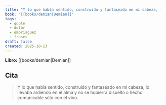 ```yaml
---
title: "Y lo que había sentido, construido y fantaseado en mi cabeza, lo llevaba ardiend..."
book: "[[books/demian|Demian]]"
tags:
  - quote
  - dolor
  - embriaguez
  - frases
draft: false
created: 2025-10-13
---
```


**Libro:** [[books/demian|Demian]]

## Cita
> Y lo que había sentido, construido y fantaseado en mi cabeza, lo llevaba ardiendo en el alma y no se hubierra disuelto o hecho comunicable sólo con el vino.
